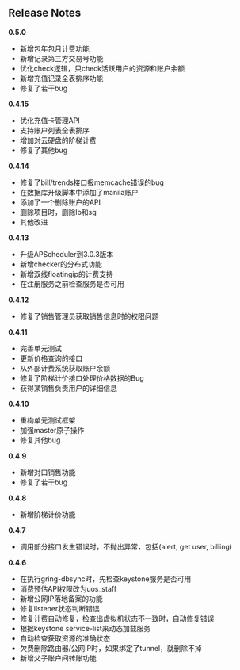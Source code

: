 Release Notes
-------------
**0.5.0**
* 新增包年包月计费功能
* 新增记录第三方交易号功能
* 优化check逻辑，只check活跃用户的资源和账户余额
* 新增充值记录全表排序功能
* 修复了若干bug

**0.4.15**
* 优化充值卡管理API
* 支持账户列表全表排序
* 增加对云硬盘的阶梯计费
* 修复了其他bug

**0.4.14**
* 修复了bill/trends接口报memcache错误的bug
* 在数据库升级脚本中添加了manila账户
* 添加了一个删除账户的API
* 删除项目时，删除lb和sg
* 其他改进

**0.4.13**
* 升级APScheduler到3.0.3版本
* 新增checker的分布式功能
* 新增双线floatingip的计费支持
* 在注册服务之前检查服务是否可用

**0.4.12**
* 修复了销售管理员获取销售信息时的权限问题

**0.4.11**
* 完善单元测试
* 更新价格查询的接口
* 从外部计费系统获取账户余额
* 修复了阶梯计价接口处理价格数据的Bug
* 获得某销售负责用户的详细信息

**0.4.10**
* 重构单元测试框架
* 加强master原子操作
* 修复其他bug

**0.4.9**
* 新增对口销售功能
* 修复了若干bug

**0.4.8**
* 新增阶梯计价功能

**0.4.7**
* 调用部分接口发生错误时，不抛出异常，包括(alert, get user, billing)

**0.4.6**

* 在执行gring-dbsync时，先检查keystone服务是否可用
* 消费预估API权限改为uos_staff
* 新增公网IP落地备案的功能
* 修复listener状态判断错误
* 修复计费自动修复，检查出虚拟机状态不一致时，自动修复错误
* 根据keystone service-list来动态加载服务
* 自动检查获取资源的准确状态
* 欠费删除路由器/公网IP时，如果绑定了tunnel，就删除不掉
* 新增父子账户间转账功能
